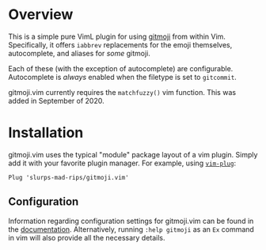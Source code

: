 # Overview

This is a simple pure VimL plugin for using [gitmoji](https://gitmoji.dev) from
within Vim. Specifically, it offers `iabbrev` replacements for the emoji
themselves, autocomplete, and aliases for *some* gitmoji.

Each of these (with the exception of autocomplete) are configurable.
Autocomplete is *always* enabled when the filetype is set to `gitcommit`.

gitmoji.vim currently requires the `matchfuzzy()` vim function. This was added
in September of 2020.

# Installation

gitmoji.vim uses the typical "module" package layout of a vim plugin. Simply
add it with your favorite plugin manager. For example, using
[`vim-plug`](https://github.com/junegunn/vim-plug):

```vim
Plug 'slurps-mad-rips/gitmoji.vim'
```

## Configuration

Information regarding configuration settings for gitmoji.vim can be found in
the [documentation](doc/gitmoji.txt). Alternatively, running `:help gitmoji` as
an `Ex` command in vim will also provide all the necessary details.
